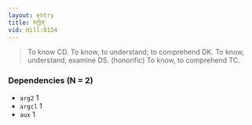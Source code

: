 ```yaml
---
layout: entry
title: མཁྱེན་
vid: Hill:0124
---
```

> To know CD. To know, to understand; to comprehend DK. To know, understand, examine DS. (honorific) To know, to comprehend TC.
### Dependencies (N = 2)
* `arg2` 1
* `argcl` 1
* `aux` 1
